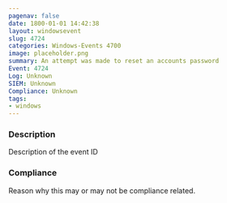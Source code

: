 ```yaml
---
pagenav: false
date: 1800-01-01 14:42:38
layout: windowsevent
slug: 4724
categories: Windows-Events 4700
image: placeholder.png
summary: An attempt was made to reset an accounts password
Event: 4724
Log: Unknown
SIEM: Unknown
Compliance: Unknown
tags:
- windows
---
```


### Description

Description of the event ID

### Compliance

Reason why this may or may not be compliance related.
